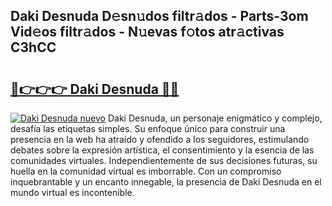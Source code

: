 ## Daki Desnuda D𝚎sn𝚞dos filtr𝚊dos - Parts-3om Vid𝚎os filtr𝚊dos - N𝚞evas f𝚘tos atr𝚊ctivas C3hCC

# <h2><a href="http://mbawfh.tromn.icu/?c=Daki+Desnuda">🔗👉👉👉 Daki Desnuda 🔗🔗</a></h2>

[![Daki Desnuda nuevo](https://i.imgur.com/pEAQMta.gif)](http://mbawfh.tromn.icu/?c=Daki+Desnuda)
Daki Desnuda, un personaje enigmático y complejo, desafía las etiquetas simples. Su enfoque único para construir una presencia en la web ha atraído y ofendido a los seguidores, estimulando debates sobre la expresión artística, el consentimiento y la esencia de las comunidades virtuales. Independientemente de sus decisiones futuras, su huella en la comunidad virtual es imborrable. Con un compromiso inquebrantable y un encanto innegable, la presencia de Daki Desnuda en el mundo virtual es incontenible.

